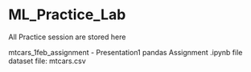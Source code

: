 # ML_Practice_Lab
All Practice session are stored here


mtcars_1feb_assignment -  Presentation1 pandas Assignment .ipynb file
dataset file: mtcars.csv
